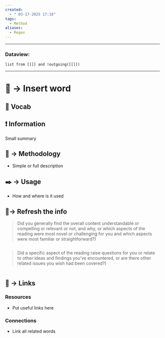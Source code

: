 ```yaml
---
created:
  - " 03-17-2025 17:18"
tags:
  - Method
aliases:
  - Regex
---
```


---
### Dataview:
```dataview
list from [[]] and !outgoing([[]])
```
---

# 📗 -> Insert word
## 🎤 Vocab



## ❗ Information
Small summary



## 📄 -> Methodology 
- Simple or full description 



## ✒️ -> Usage
- How and where is it used



## 🧪-> Refresh the info
> Did you generally find the overall content understandable or compelling or relevant or not, and why, or which aspects of the reading were most novel or challenging for you and which aspects were most familiar or straightforward?)  
```

```

> Did a specific aspect of the reading raise questions for you or relate to other ideas and findings you’ve encountered, or are there other related issues you wish had been covered?)
```

```

## 🔗 -> Links
### Resources
- Put useful links here


### Connections
- Link all related words

